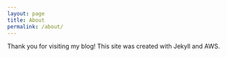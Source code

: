 ```yaml
---
layout: page
title: About
permalink: /about/
---
```


Thank you for visiting my blog! This site was created with Jekyll and AWS.
